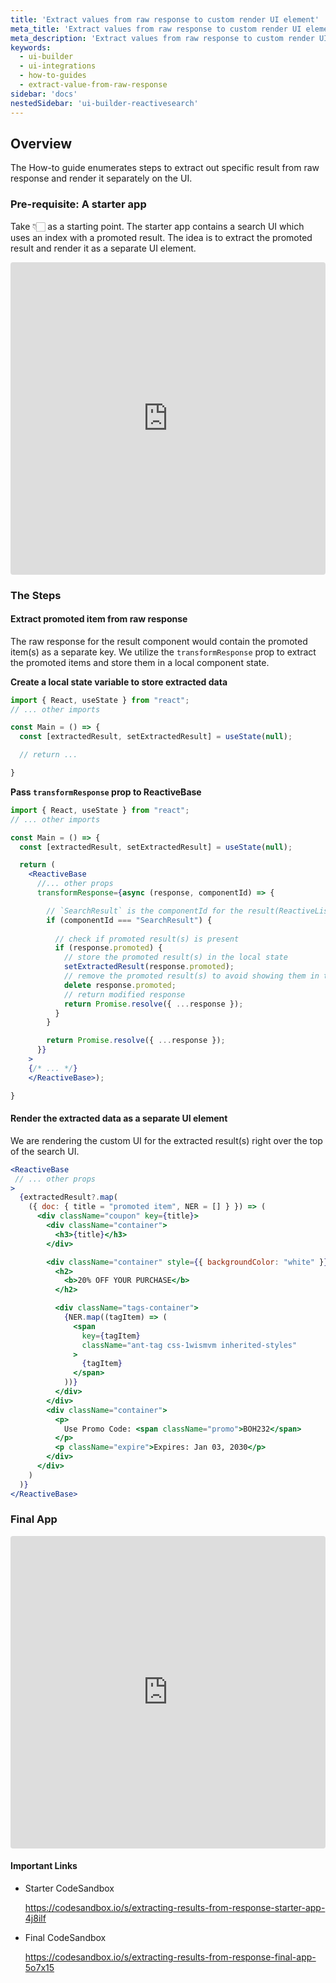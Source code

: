 ```yaml
---
title: 'Extract values from raw response to custom render UI element'
meta_title: 'Extract values from raw response to custom render UI element'
meta_description: 'Extract values from raw response to custom render UI element'
keywords:
  - ui-builder
  - ui-integrations
  - how-to-guides
  - extract-value-from-raw-response
sidebar: 'docs'
nestedSidebar: 'ui-builder-reactivesearch'
---
```


## Overview

The How-to guide enumerates steps to extract out specific result from raw response and render it separately on the UI.

### Pre-requisite: A starter app

Take 👇🏻 as a starting point. The starter app contains a search UI which uses an index with a promoted result.
The idea is to extract the promoted result and render it as a separate UI element.


<iframe src="https://codesandbox.io/embed/extracting-results-from-response-starter-app-4j8ilf?fontsize=14&hidenavigation=1&theme=dark"
     style="width:100%; height:500px; border:0; border-radius: 4px; overflow:hidden;"
     title="Extracting results from response - starter app"
     allow="accelerometer; ambient-light-sensor; camera; encrypted-media; geolocation; gyroscope; hid; microphone; midi; payment; usb; vr; xr-spatial-tracking"
     sandbox="allow-forms allow-modals allow-popups allow-presentation allow-same-origin allow-scripts"
   ></iframe>


### The Steps

#### Extract promoted item from raw response

The raw response for the result component would contain the promoted item(s) as a separate key.
We utilize the `transformResponse` prop to extract the promoted items and store them in a local component state.

**Create a local state variable to store extracted data**

```jsx
import { React, useState } from "react";
// ... other imports

const Main = () => {
  const [extractedResult, setExtractedResult] = useState(null);

  // return ...  

}
```


**Pass `transformResponse` prop to ReactiveBase**

```jsx
import { React, useState } from "react";
// ... other imports

const Main = () => {
  const [extractedResult, setExtractedResult] = useState(null);

  return (
    <ReactiveBase
      //... other props
      transformResponse={async (response, componentId) => {

        // `SearchResult` is the componentId for the result(ReactiveList) component
        if (componentId === "SearchResult") {
        
          // check if promoted result(s) is present
          if (response.promoted) {
            // store the promoted result(s) in the local state
            setExtractedResult(response.promoted);
            // remove the promoted result(s) to avoid showing them in the ReactiveList UI
            delete response.promoted;
            // return modified response
            return Promise.resolve({ ...response });
          }
        }

        return Promise.resolve({ ...response });
      }}
    >
    {/* ... */}
    </ReactiveBase>);

}
```



#### Render the extracted data as a separate UI element

We are rendering the custom UI for the extracted result(s) right over the top of the search UI.

```jsx
<ReactiveBase
 // ... other props
>
  {extractedResult?.map(
    ({ doc: { title = "promoted item", NER = [] } }) => (
      <div className="coupon" key={title}>
        <div className="container">
          <h3>{title}</h3>
        </div>

        <div className="container" style={{ backgroundColor: "white" }}>
          <h2>
            <b>20% OFF YOUR PURCHASE</b>
          </h2>

          <div className="tags-container">
            {NER.map((tagItem) => (
              <span
                key={tagItem}
                className="ant-tag css-1wismvm inherited-styles"
              >
                {tagItem}
              </span>
            ))}
          </div>
        </div>
        <div className="container">
          <p>
            Use Promo Code: <span className="promo">BOH232</span>
          </p>
          <p className="expire">Expires: Jan 03, 2030</p>
        </div>
      </div>
    )
  )}
</ReactiveBase>
```

### Final App

<iframe src="https://codesandbox.io/embed/step-2-extracting-results-from-response-extract-promoted-result-s-into-local-state-5o7x15?fontsize=14&hidenavigation=1&theme=dark"
     style="width:100%; height:500px; border:0; border-radius: 4px; overflow:hidden;"
     title=" Extracting results from response - Final app"
     allow="accelerometer; ambient-light-sensor; camera; encrypted-media; geolocation; gyroscope; hid; microphone; midi; payment; usb; vr; xr-spatial-tracking"
     sandbox="allow-forms allow-modals allow-popups allow-presentation allow-same-origin allow-scripts"
   ></iframe>


#### Important Links

- Starter CodeSandbox 

  https://codesandbox.io/s/extracting-results-from-response-starter-app-4j8ilf

- Final CodeSandbox 
  
  https://codesandbox.io/s/extracting-results-from-response-final-app-5o7x15


